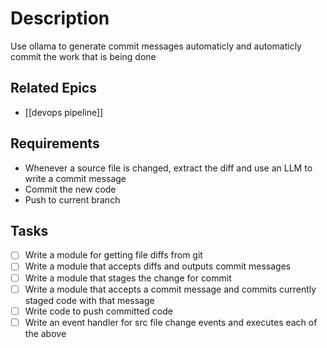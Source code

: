 # Description

Use ollama to generate commit messages automaticly and automaticly commit the work that is being done
## Related Epics
- [[devops pipeline]]
## Requirements

- Whenever a source file is changed, extract the diff and use an LLM to write a commit message
- Commit the new code
- Push to current branch

## Tasks 

- [ ] Write a module for getting file diffs from git
- [ ] Write a module that accepts diffs and outputs commit messages
- [ ] Write a module that stages the change for commit 
- [ ] Write a module that accepts a commit message and commits currently staged code with that message
- [ ] Write code to push committed code
- [ ] Write an event handler for src file change events and executes each of the above
